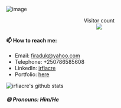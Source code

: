 ![image](https://user-images.githubusercontent.com/52471122/87921743-4d023580-ca7b-11ea-9759-dbcbe58b7798.png)

<p align="center"> 
  Visitor count<br>
  <img src="https://profile-counter.glitch.me/irfiacre/count.svg" />
</p>

#### 📫 How to reach me: 
   - Email: firaduk@yahoo.com
   - Telephone: +250786585608
   - LinkedIn: [irfiacre](https://www.linkedin.com/in/irfiacre/)
   - Portfolio: [here](https://irfiacre.herokuapp.com/)

![irfiacre's github stats](https://github-readme-stats.vercel.app/api?username=irfiacre&show_icons=true&hide=stars,issues)
##### 😄 Pronouns: Him/He   

<!--
**irfiacre/irfiacre** is a ✨ _special_ ✨ repository because its `README.md` (this file) appears on your GitHub profile.

Here are some ideas to get you started:

- 🌱 I’m currently learning ...
- 👯 I’m looking to collaborate on ...
- 🤔 I’m looking for help with ...
- 💬 Ask me about ...

    

 ...
-->
